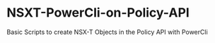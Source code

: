 # NSXT-PowerCli-on-Policy-API
Basic Scripts to create NSX-T Objects in the Policy API with PowerCli

